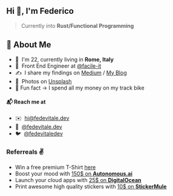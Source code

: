 ## Hi 👋, I'm Federico
> Currently into **Rust/Functional Programming** 

## 👾 About Me
- 👋 &nbsp;I'm 22, currently living in **Rome, Italy**
- 🚀 &nbsp;Front End Engineer at [@facile-it](https://github.com/facile-it/)
- ✍️ &nbsp;I share my findings on [Medium](https://medium.com/@fede.vitale) / [My Blog](https://blog.fedevitale.dev)
- 📸  &nbsp;Photos on [Unsplash](https://unsplash.com/@fedevitale)
- 🤡 Fun fact -> I spend all my money on my track bike

#### 📬 Reach me at
- ✉️ &nbsp;[hi@fedevitale.dev](mailto:hi@fedevitale.dev) <br/>
- 📱 &nbsp;[@fedevitale.dev](https://instagram.com/fedevitale.dev/) <br/>
- 🐦 &nbsp;[@fedevitaledev](https://twitter.com/fedevitaledev/) <br/>

### Referreals ✌️
- Win a free premium T-Shirt [here](https://api.daily.dev/get?r=fedevitaledev)
- Boost your mood with [150$ on **Autonomous.ai**](https://bit.ly/3iFXdcn) <br />
- Launch your cloud apps with [25$ on **DigitalOcean**](https://m.do.co/c/f88cef1a6e56) <br/>
- Print awesome high quality stickers with [10$ on **StickerMule**](https://www.stickermule.com/it/unlock?ref_id=6392580701&utm_medium=link&utm_source=invite)
<!-- - [Get 10$ on **Notion**](https://www.notion.so/?r=a343a2c1fbd9490c85dd67fe7576debc) <br/> -->
